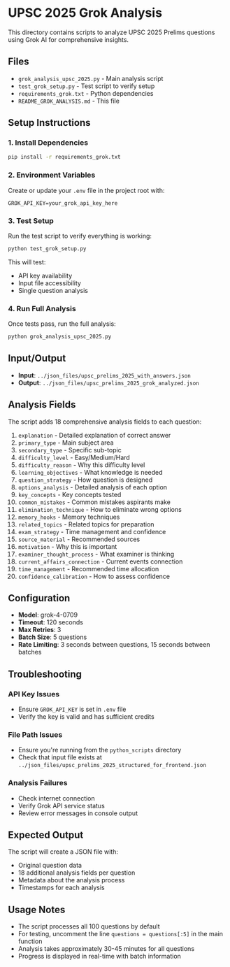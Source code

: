 # UPSC 2025 Grok Analysis

This directory contains scripts to analyze UPSC 2025 Prelims questions using Grok AI for comprehensive insights.

## Files

- `grok_analysis_upsc_2025.py` - Main analysis script
- `test_grok_setup.py` - Test script to verify setup
- `requirements_grok.txt` - Python dependencies
- `README_GROK_ANALYSIS.md` - This file

## Setup Instructions

### 1. Install Dependencies

```bash
pip install -r requirements_grok.txt
```

### 2. Environment Variables

Create or update your `.env` file in the project root with:

```
GROK_API_KEY=your_grok_api_key_here
```

### 3. Test Setup

Run the test script to verify everything is working:

```bash
python test_grok_setup.py
```

This will test:
- API key availability
- Input file accessibility
- Single question analysis

### 4. Run Full Analysis

Once tests pass, run the full analysis:

```bash
python grok_analysis_upsc_2025.py
```

## Input/Output

- **Input**: `../json_files/upsc_prelims_2025_with_answers.json`
- **Output**: `../json_files/upsc_prelims_2025_grok_analyzed.json`

## Analysis Fields

The script adds 18 comprehensive analysis fields to each question:

1. `explanation` - Detailed explanation of correct answer
2. `primary_type` - Main subject area
3. `secondary_type` - Specific sub-topic
4. `difficulty_level` - Easy/Medium/Hard
5. `difficulty_reason` - Why this difficulty level
6. `learning_objectives` - What knowledge is needed
7. `question_strategy` - How question is designed
8. `options_analysis` - Detailed analysis of each option
9. `key_concepts` - Key concepts tested
10. `common_mistakes` - Common mistakes aspirants make
11. `elimination_technique` - How to eliminate wrong options
12. `memory_hooks` - Memory techniques
13. `related_topics` - Related topics for preparation
14. `exam_strategy` - Time management and confidence
15. `source_material` - Recommended sources
16. `motivation` - Why this is important
17. `examiner_thought_process` - What examiner is thinking
18. `current_affairs_connection` - Current events connection
19. `time_management` - Recommended time allocation
20. `confidence_calibration` - How to assess confidence

## Configuration

- **Model**: grok-4-0709
- **Timeout**: 120 seconds
- **Max Retries**: 3
- **Batch Size**: 5 questions
- **Rate Limiting**: 3 seconds between questions, 15 seconds between batches

## Troubleshooting

### API Key Issues
- Ensure `GROK_API_KEY` is set in `.env` file
- Verify the key is valid and has sufficient credits

### File Path Issues
- Ensure you're running from the `python_scripts` directory
- Check that input file exists at `../json_files/upsc_prelims_2025_structured_for_frontend.json`

### Analysis Failures
- Check internet connection
- Verify Grok API service status
- Review error messages in console output

## Expected Output

The script will create a JSON file with:
- Original question data
- 18 additional analysis fields per question
- Metadata about the analysis process
- Timestamps for each analysis

## Usage Notes

- The script processes all 100 questions by default
- For testing, uncomment the line `questions = questions[:5]` in the main function
- Analysis takes approximately 30-45 minutes for all questions
- Progress is displayed in real-time with batch information 